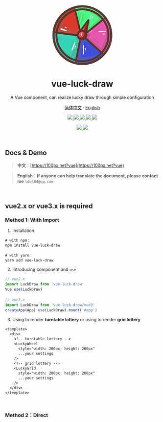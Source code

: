 
<Empty />

<div align="center">
  <img src="./logo.png" width="200" />
  <h1>vue-luck-draw</h1>
  <p>A Vue component, can realize lucky draw through simple configuration</p>
  <p class="hidden">
    <a href="https://github.com/LuckDraw/vue-luck-draw#readme">简体中文</a>
    ·
    <a href="https://github.com/LuckDraw/vue-luck-draw/tree/master/en">English</a>
  </p>
  <p>
    <a href="https://github.com/buuing/vue-luck-draw" target="_black">
      <img src="https://img.shields.io/badge/github-buuing-brightgreen.svg" />
    </a>
    <a href="https://www.npmjs.com/package/vue-luck-draw" target="_black">
      <img src="https://img.shields.io/github/package-json/v/buuing/vue-luck-draw" />
    </a>
    <a href="https://github.com/LuckDraw/vue-luck-draw/stargazers" target="_black">
      <img src="https://img.shields.io/github/stars/buuing/vue-luck-draw" />
    </a>
    <a href="https://www.npmjs.com/package/vue-luck-draw" target="_black">
      <img src="https://img.shields.io/npm/dt/vue-luck-draw" />
    </a>
    <a href="https://github.com/buuing/vue-luck-draw/tree/master/dist" target="_black">
      <img src="https://img.shields.io/github/size/buuing/vue-luck-draw/dist/luckdraw.common.js" />
    </a>
  </p>
  <p>
    <a href="https://github.com/buuing" target="_black">
      <img src="https://img.shields.io/badge/author-%20ldq%20-7289da.svg" />
    </a>
    <a href="https://github.com/LuckDraw/vue-luck-draw/blob/master/LICENSE" target="_black">
      <img src="https://img.shields.io/github/license/buuing/vue-luck-draw" />
    </a>
  </p>
</div>

<br />

## Docs & Demo

> **中文**：[https://100px.net?vue](https://100px.net?vue)  

> **English**：**If anyone can help translate the document, please contact me** `ldq404@qq.com`

<br />

##  vue2.x or vue3.x is required

### Method 1: With Import

1. Installation

```shell
# with npm：
npm install vue-luck-draw

# with yarn：
yarn add vue-luck-draw
```

2. Introducing component and `use`

```js
// vue2.x
import LuckDraw from 'vue-luck-draw'
Vue.use(LuckDraw)

// vue3.x
import LuckDraw from 'vue-luck-draw/vue3'
createApp(App).use(LuckDraw).mount('#app')
```

3. Using <LuckyWheel /> to render **turntable lottery** or using <LuckyGrid /> to render **grid lottery**

```vue
<template>
  <div>
    <!-- turntable lottery -->
    <LuckyWheel
      style="width: 200px; height: 200px"
      ...your settings
    />
    <!-- grid lottery -->
    <LuckyGrid
      style="width: 200px; height: 200px"
      ...your settings
    />
  </div>
</template>
```

<br />

### Method 2：Direct <script> Include

Download the `luckdraw.umd.min.js` from the link below and include with a script tag

- vue2.x：[https://github.com/buuing/vue-luck-draw/tree/master/dist](https://github.com/buuing/vue-luck-draw/tree/master/dist)
- vue3.x：[https://github.com/buuing/vue-luck-draw/tree/master/vue3](https://github.com/buuing/vue-luck-draw/tree/master/vue3)

```html
<div id="app">
  <!-- turntable lottery -->
  <lucky-wheel
    style="width: 200px; height: 200px"
    ...your settings
  />
  <!-- grid lottery -->
  <lucky-grid
    style="width: 200px; height: 200px"
    ...your settings
  />
</div>
<script src="./vue.min.js"></script>
<script src="./luckdraw.umd.min.js"></script>
<script>
  new Vue({
    el: '#app'
  })
</script>
```
